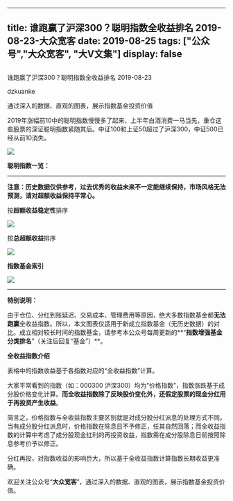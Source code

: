 
---
title:   谁跑赢了沪深300？聪明指数全收益排名 2019-08-23-大众宽客
date: 2019-08-25
tags: ["公众号","大众宽客", "大V文集"]
display: false
---


## 



谁跑赢了沪深300？聪明指数全收益排名 2019-08-23




dzkuanke




通过深入的数据、直观的图表，展示指数基金投资价值




2019年涨幅前10中的聪明指数慢慢多了起来，上半年白酒消费一马当先，重仓这些股票的深证聪明指数紧随其后。中证100和上证50超过了沪深300，中证500已经从前10消失。



<img class="rich_pages" data-ratio="0.5831435079726651" data-s="300,640" src="https://mmbiz.qpic.cn/mmbiz_png/PKw3FQPmhIhMVkjYoofpYTtadWic15qiaiaibaXN6enMbh3cpFHgKJLVTlibbG5u4Hts7BwpteL1TbO0x5EbAD9SqxQ/640?wx_fmt=png" data-type="png" data-w="878" style=""/>



**聪明指数一览：**

****

**注意：历史数据仅供参考，过去优秀的收益未来不一定能继续保持，市场风格无法预测，请对超额收益保持平常心。**



按**超额收益稳定性**排序

<img class="rich_pages" data-ratio="1.665938864628821" data-s="300,640" src="https://mmbiz.qpic.cn/mmbiz_png/PKw3FQPmhIhMVkjYoofpYTtadWic15qiaiaCm8WKPeNgXiaR4MtwM0OmGnbXibY0FXpcBB6moDS2WpriazhVaqXC9gOQ/640?wx_fmt=png" data-type="png" data-w="916" style=""/>



按**总超额收益**排序

<img class="rich_pages" data-ratio="1.6747252747252748" data-s="300,640" src="https://mmbiz.qpic.cn/mmbiz_png/PKw3FQPmhIhMVkjYoofpYTtadWic15qiaiaDdibFvqShGkzn13ibAaPKed41TDJDib624qvNzdCAVzg1WibHc0icby7kAw/640?wx_fmt=png" data-type="png" data-w="910" style=""/>



**指数基金索引**

<img class="rich_pages" data-ratio="1.505800464037123" data-s="300,640" src="https://mmbiz.qpic.cn/mmbiz_png/PKw3FQPmhIiaV0MBD3KrSJ5wbBPgtYjucnacEZxrTak1XahEE7748GXwo12rbUdIkdxsoyludy3kXrXA3Fk4Sng/640?wx_fmt=png" data-type="png" data-w="862" style=""/>

****

**特别说明：**



由于仓位、分红到账延迟、交易成本、管理费用等原因，绝大多数指数基金都**无法跑赢**全收益指数。所以，本文图表仅适用于新成立指数基金（无历史数据）的对比。成立相对较长时间的指数基金，请参考本公众号每周更新的**“****指数增强基金分类排名****”（关注后回复“基金”）**。



**全收益指数介绍**



表格中的指数收益基于各指数对应的“全收益指数”计算。



大家平常看到的指数（如：000300 沪深300）均为“价格指数”，指数涨跌基于成分股价格变化计算。**而全收益指数除了反映股价变化外，还假定股票的现金分红用于再投资产生收益**。



简言之，价格指数与全收益指数主要区别就是对成分股分红派息的处理方式不同。当有成分股分红派息时，价格指数在除息日不予修正，任其自然回落；而全收益指数的计算中考虑了成分股现金红利的再投资收益，指数需在成分股除息日前按照除息参考价予以修正。



分红再投，对指数收益的影响巨大，所以基于全收益指数计算指数长期收益更准确。





欢迎关注公众号“**大众宽客**”，通过深入的数据、直观的图表，展示指数基金投资价值。








